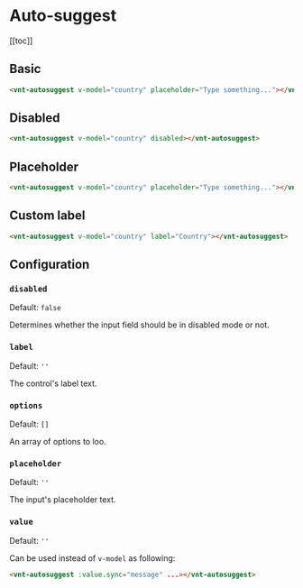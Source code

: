 # Auto-suggest

[[toc]]

## Basic

<autosuggest-basic />

```html
<vnt-autosuggest v-model="country" placeholder="Type something..."></vnt-autosuggest>
```

## Disabled

<autosuggest-disabled />

```html
<vnt-autosuggest v-model="country" disabled></vnt-autosuggest>
```

## Placeholder

<autosuggest-placeholder />

```html
<vnt-autosuggest v-model="country" placeholder="Type something..."></vnt-autosuggest>
```

## Custom label

<autosuggest-label />

```html
<vnt-autosuggest v-model="country" label="Country"></vnt-autosuggest>
```

## Configuration

### `disabled`
Default: `false`

Determines whether the input field should be in disabled mode or not.

### `label`
Default: `''`

The control's label text.

### `options`
Default: `[]`

An array of options to loo.

### `placeholder`
Default: `''`

The input's placeholder text.

### `value`
Default: `''`

Can be used instead of `v-model` as following:

```html
<vnt-autosuggest :value.sync="message" ...></vnt-autosuggest>
```
